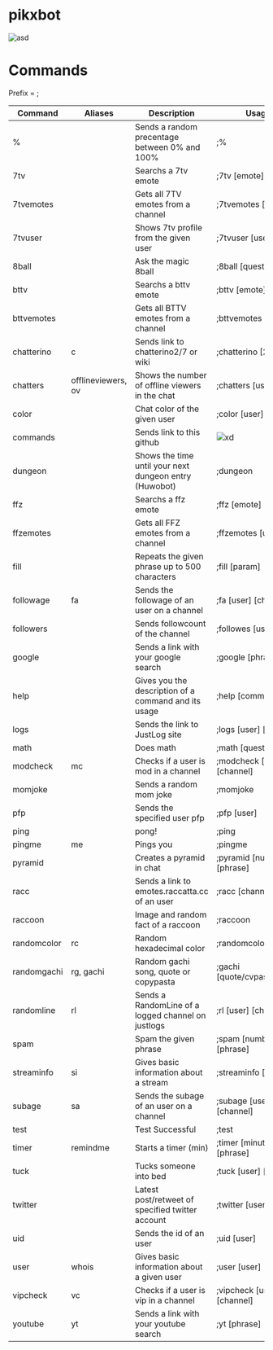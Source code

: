 # pikxbot

![asd](https://cdn.betterttv.net/emote/5e4fbf5e08b4447d56a936c6/3x)

# Commands
Prefix = ;

| Command  | Aliases | Description | Usage
| --- | --- | --- | --- | 
| % | | Sends a random precentage between 0% and 100% | ;% |
| 7tv | | Searchs a 7tv emote | ;7tv [emote] | 
| 7tvemotes | | Gets all 7TV emotes from a channel | ;7tvemotes [user] |
| 7tvuser | | Shows 7tv profile from the given user | ;7tvuser [user] |
| 8ball | | Ask the magic 8ball | ;8ball [question] 
| bttv | | Searchs a bttv emote | ;bttv [emote] | 
| bttvemotes | | Gets all BTTV emotes from a channel | ;bttvemotes [user] |
| chatterino | c | Sends link to chatterino2/7 or wiki | ;chatterino [2/7/wiki] |
| chatters | offlineviewers, ov | Shows the number of offline viewers in the chat | ;chatters [user] | 
| color | | Chat color of the given user | ;color [user] |
| commands | | Sends link to this github | ![xd](https://cdn.frankerfacez.com/emote/341610/1) |
| dungeon | | Shows the time until your next dungeon entry (Huwobot) | ;dungeon |
| ffz | | Searchs a ffz emote | ;ffz [emote] |
| ffzemotes | | Gets all FFZ emotes from a channel | ;ffzemotes [user] |
| fill | | Repeats the given phrase up to 500 characters | ;fill [param] |
| followage | fa | Sends the followage of an user on a channel | ;fa [user] [channel] |
| followers | | Sends followcount of the channel | ;followes [user] |
| google | | Sends a link with your google search | ;google [phrase] |
| help | | Gives you the description of a command and its usage | ;help [command] |
| logs | | Sends the link to JustLog site | ;logs [user] [channel] |
| math | | Does math | ;math [question] |
| modcheck | mc | Checks if a user is mod in a channel | ;modcheck [user] [channel] |
| momjoke | | Sends a random mom joke | ;momjoke | 
| pfp | | Sends the specified user pfp | 	;pfp [user] |
| ping | | pong! | ;ping |
| pingme | me | Pings you | ;pingme |
| pyramid | | Creates a pyramid in chat | ;pyramid [number] [phrase] |
| racc | | Sends a link to emotes.raccatta.cc of an user | ;racc [channel] |
| raccoon | | Image and random fact of a raccoon | ;raccoon |
| randomcolor | rc | Random hexadecimal color | ;randomcolor | 
| randomgachi | rg, gachi | Random gachi song, quote or copypasta | ;gachi [quote/cvpaste/song] |
| randomline | rl |  Sends a RandomLine of a logged channel on justlogs | ;rl [user] [channel] |
| spam | | Spam the given phrase | ;spam [number] [phrase] |
| streaminfo | si | Gives basic information about a stream | ;streaminfo [channel] |
| subage | sa | Sends the subage of an user on a channel | ;subage [user] [channel] |
| test | | Test Successful | ;test |
| timer | remindme | Starts a timer (min) | ;timer [minutes] [phrase] |
| tuck | | Tucks someone into bed | ;tuck [user] [phrase] |
| twitter | | Latest post/retweet of specified twitter account | ;twitter [user] |
| uid | | Sends the id of an user	| ;uid [user] |
| user | whois | Gives basic information about a given user | ;user [user] |
| vipcheck | vc | Checks if a user is vip in a channel | ;vipcheck [user] [channel] |
| youtube | yt | Sends a link with your youtube search | ;yt [phrase] |
